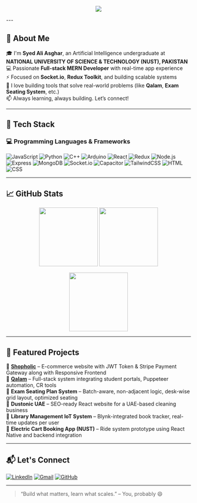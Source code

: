 <!-- Banner -->
<p align="center">
  <img src="https://readme-typing-svg.demolab.com/?lines=Hi,+I'm+Syed+Ali+Asghar!;Full-stack+MERN+Developer;AI+Student+@+NUST;Open-source+enthusiast&center=true&width=800&height=45&font=Fira%20Code&pause=1000&color=F97316&vCenter=true" />
</p>
---

## 👋 About Me

🎓 I'm **Syed Ali Asghar**, an Artificial Intelligence undergraduate at **NATIONAL UNIVERSITY OF SCIENCE & TECHNOLOGY (NUST), PAKISTAN**  
💻 Passionate **Full-stack MERN Developer** with real-time app experience  
⚡ Focused on **Socket.io**, **Redux Toolkit**, and building scalable systems  
🔭 I love building tools that solve real-world problems (like **Qalam**, **Exam Seating System**, etc.)  
📫 Always learning, always building. Let’s connect!

---

## 🧠 Tech Stack

### 💻 Programming Languages & Frameworks

![JavaScript](https://img.shields.io/badge/-JavaScript-F7DF1E?style=for-the-badge&logo=javascript&logoColor=black)
![Python](https://img.shields.io/badge/-Python-3776AB?style=for-the-badge&logo=python&logoColor=white)
![C++](https://img.shields.io/badge/-C++-00599C?style=for-the-badge&logo=c%2B%2B&logoColor=white)
![Arduino](https://img.shields.io/badge/-Arduino-00979D?style=for-the-badge&logo=arduino&logoColor=white)
![React](https://img.shields.io/badge/-React-61DAFB?style=for-the-badge&logo=react&logoColor=black)
![Redux](https://img.shields.io/badge/-Redux-764ABC?style=for-the-badge&logo=redux&logoColor=white)
![Node.js](https://img.shields.io/badge/-Node.js-339933?style=for-the-badge&logo=nodedotjs&logoColor=white)
![Express](https://img.shields.io/badge/-Express-000000?style=for-the-badge&logo=express&logoColor=white)
![MongoDB](https://img.shields.io/badge/-MongoDB-47A248?style=for-the-badge&logo=mongodb&logoColor=white)
![Socket.io](https://img.shields.io/badge/-Socket.io-010101?style=for-the-badge&logo=socket.io&logoColor=white)
![Capacitor](https://img.shields.io/badge/-Capacitor-119EFF?style=for-the-badge&logo=capacitor&logoColor=white)
![TailwindCSS](https://img.shields.io/badge/-Tailwind-06B6D4?style=for-the-badge&logo=tailwindcss&logoColor=white)
![HTML](https://img.shields.io/badge/-HTML5-E34F26?style=for-the-badge&logo=html5&logoColor=white)
![CSS](https://img.shields.io/badge/-CSS3-1572B6?style=for-the-badge&logo=css3)

---

## 📈 GitHub Stats

<p align="center">
  <img src="https://github-readme-stats.vercel.app/api?username=SyedAliAsghar-512&show_icons=true&theme=radical&hide=prs" height="160" />
  <img src="https://github-readme-stats.vercel.app/api/top-langs/?username=SyedAliAsghar-512&layout=compact&theme=radical" height="160"/>
</p>

<p align="center">
 <img src="https://github-readme-streak-stats.herokuapp.com?user=SyedAliAsghar-512&theme=radical&hide_border=true&border_radius=5" height="160" />
</p>

---

## 💼 Featured Projects

🔹 [**Shopholic**](https://github.com/SyedAliAsghar-512/shopholic) – E-commerce website with JWT Token & Stripe Payment Gateway along with Responsive Frontend  
🔹 [**Qalam**](https://github.com/SyedAliAsghar-512/qalam) – Full-stack system integrating student portals, Puppeteer automation, CR tools  
🔹 **Exam Seating Plan System** – Batch-aware, non-adjacent logic, desk-wise grid layout, optimized seating  
🔹 **Dustonic UAE** – SEO-ready React website for a UAE-based cleaning business  
🔹 **Library Management IoT System** – Blynk-integrated book tracker, real-time updates per user  
🔹 **Electric Cart Booking App (NUST)** – Ride system prototype using React Native and backend integration

---

## 📬 Let's Connect

[![LinkedIn](https://img.shields.io/badge/-LinkedIn-0077B5?style=flat&logo=linkedin&logoColor=white)](https://www.linkedin.com/in/syed-ali-asghar-b89439291/)
[![Gmail](https://img.shields.io/badge/-Email-D14836?style=flat&logo=gmail&logoColor=white)](mailto:aligee512@gmail.com)
[![GitHub](https://img.shields.io/badge/-GitHub-181717?style=flat&logo=github&logoColor=white)](https://github.com/SyedAliAsghar-512)

---

> “Build what matters, learn what scales.” – You, probably 😄
